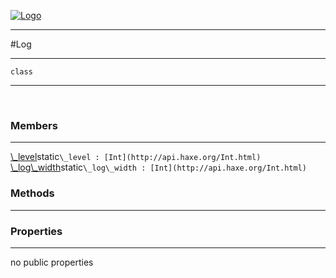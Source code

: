 
[![Logo](../../images/logo.png)](../../api/index.html)

---



#Log



---

`class`
<span class="meta">

</span>


---

&nbsp;
&nbsp;

<h3>Members</h3> <hr/><span class="member apipage">
            <a name="_level"><a class="lift" href="#_level">\_level</a></a><span class="inline-block static">static</span><code class="signature apipage">\_level : [Int](http://api.haxe.org/Int.html)</code><br/></span>
        <span class="small_desc_flat"></span><span class="member apipage">
            <a name="_log_width"><a class="lift" href="#_log_width">\_log\_width</a></a><span class="inline-block static">static</span><code class="signature apipage">\_log\_width : [Int](http://api.haxe.org/Int.html)</code><br/></span>
        <span class="small_desc_flat"></span>

<h3>Methods</h3> <hr/>

<h3>Properties</h3> <hr/>no public properties

&nbsp;
&nbsp;
&nbsp;
